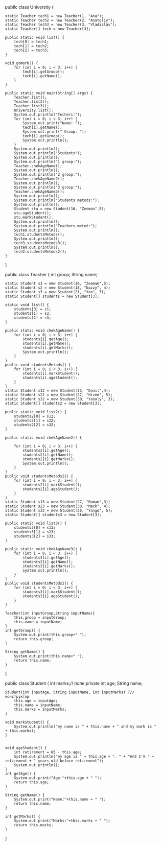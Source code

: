 public class University {

    static Teacher tech1 = new Teacher(1, "Ana");
    static Teacher tech2 = new Teacher(2, "Anatoliy");
    static Teacher tech3 = new Teacher(3, "Vladislav");
    static Teacher[] tech = new Teacher[3];

    public static void list() {
        tech[0] = tech1;
        tech[1] = tech2;
        tech[2] = tech3;
    }

    void goWork() {
        for (int i = 0; i < 3; i++) {
            tech[i].getGroop();
            tech[i].getName();
        }
    }

    public static void main(String[] args) {
        Teacher.list();
        Teacher.list2();
        Teacher.list3();
        University.list();
        System.out.println("Techers:");
        for (int i = 0; i < 3; i++) {
            System.out.print("Name: ");
            tech[i].getName();
            System.out.print(" Groop: ");
            tech[i].getGroop();
            System.out.println();
        }
        System.out.println();
        System.out.println("Students");
        System.out.println();
        System.out.println("1 groop:");
        Teacher.chekAgeName();
        System.out.println();
        System.out.println("2 groop:");
        Teacher.chekAgeName2();
        System.out.println();
        System.out.println("3 groop:");
        Teacher.chekAgeName3();
        System.out.println();
        System.out.println("Students metods:");
        System.out.println();
        Student stu = new Student(16, "Zeeman",5);
        stu.ageStudent();
        stu.markStudent();
        System.out.println();
        System.out.println("Teachers metod:");
        System.out.println();
        tech1.studentsMetods();
        System.out.println();
        tech3.studentsMetods3();
        System.out.println();
        tech2.studentsMetods2();
    }
}


public class Teacher {
    int groop;
    String name;

    static Student s1 = new Student(16, "Zeeman",5);
    static Student s2 = new Student(18, "Nazzy", 4);
    static Student s3 = new Student(21, "Yan", 3);
    static Student[] students = new Student[3];

    static void list() {
        students[0] = s1;
        students[1] = s2;
        students[2] = s3;
    }

    public static void chekAgeName() {
        for (int i = 0; i < 3; i++) {
            students[i].getAge();
            students[i].getName();
            students[i].getMarks();
            System.out.println();
        }
    }
    public void studentsMetods() {
        for (int i = 0; i < 3; i++) {
            students[i].markStudent();
            students[i].ageStudent();
        }
    }
    static Student s12 = new Student(25, "Danil",4);
    static Student s22 = new Student(27, "Hizen", 5);
    static Student s32 = new Student(30, "Yanoly", 3);
    static Student[] students2 = new Student[3];

    public static void list2() {
        students2[0] = s12;
        students2[1] = s22;
        students2[2] = s32;
    }

    public static void chekAgeName2() {

        for (int i = 0; i < 3; i++) {
            students2[i].getAge();
            students2[i].getName();
            students2[i].getMarks();
            System.out.println();
        }
    }
    public void studentsMetods2() {
        for (int i = 0; i < 3; i++) {
            students2[i].markStudent();
            students2[i].ageStudent();
        }
    }
    static Student s13 = new Student(27, "Roman",3);
    static Student s23 = new Student(30, "Mack", 4);
    static Student s33 = new Student(26, "Yango", 5);
    static Student[] students3 = new Student[3];

    public static void list3() {
        students3[0] = s13;
        students3[1] = s23;
        students3[2] = s33;
    }

    public static void chekAgeName3() {
        for (int i = 0; i < 3; i++) {
            students3[i].getAge();
            students3[i].getName();
            students3[i].getMarks();
            System.out.println();
        }
    }
    public void studentsMetods3() {
        for (int i = 0; i < 3; i++) {
            students3[i].markStudent();
            students3[i].ageStudent();
        }
    }

    Teacher(int inputGroop,String inputName){
        this.groop = inputGroop;
        this.name = inputName;
    }
    int getGroop() {
        System.out.print(this.groop+" ");
        return this.groop;
    }

    String getName() {
        System.out.print(this.name+" ");
        return this.name;
    }
}



public class Student {
    int marks;// поле
    private int age;
    String name;

    Student(int inputAge, String inputName, int inputMarks) {// конструктор
        this.age = inputAge;
        this.name = inputName;
        this.marks = inputMarks;
    }

    void markStudent() {
        System.out.println("my name is " + this.name + " and my mark is " + this.marks);
    }


    void ageStudent() {
        int retirement = 65 - this.age;
        System.out.println("my age is " + this.age + ". " + "And I'm " + retirement + " years old before retirement");
        System.out.println();
    }
    int getAge() {
        System.out.print("Age:"+this.age + " ");
        return this.age;
    }

    String getName() {
        System.out.print("Name:"+this.name + " ");
        return this.name;
    }

    int getMarks() {
        System.out.print("Marks:"+this.marks + " ");
        return this.marks;
    }
}



